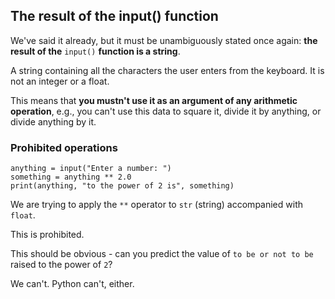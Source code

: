 ## The result of the input() function

We've said it already, but it must be unambiguously stated once again: **the result of the** ```input()``` **function is a string**.

A string containing all the characters the user enters from the keyboard. It is not an integer or a float.

This means that **you mustn't use it as an argument of any arithmetic operation**, e.g., you can't use this data to square it, divide it by anything, or divide anything by it.

### Prohibited operations

```
anything = input("Enter a number: ")
something = anything ** 2.0
print(anything, "to the power of 2 is", something)
```

We are trying to apply the ```**``` operator to ```str``` (string) accompanied with ```float```.

This is prohibited.

This should be obvious - can you predict the value of ```to be or not to be``` raised to the power of ```2```?

We can't. Python can't, either.
